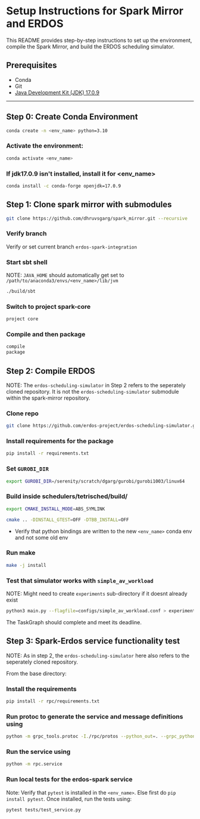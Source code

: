 # Setup Instructions for Spark Mirror and ERDOS

This README provides step-by-step instructions to set up the environment, compile the Spark Mirror, and build the ERDOS scheduling simulator.

## Prerequisites
- Conda
- Git
- [Java Development Kit (JDK) 17.0.9](https://openjdk.org/)

---

## Step 0: Create Conda Environment

```bash
conda create -n <env_name> python=3.10
```

### Activate the environment:
```bash
conda activate <env_name>
```

### If jdk17.0.9 isn't installed, install it for <env_name>
```bash
conda install -c conda-forge openjdk=17.0.9
```


## Step 1: Clone spark mirror with submodules
```bash
git clone https://github.com/dhruvsgarg/spark_mirror.git --recursive
```

### Verify branch
Verify or set current branch `erdos-spark-integration`

### Start sbt shell
NOTE: `JAVA_HOME` should automatically get set to `/path/to/anaconda3/envs/<env_name>/lib/jvm`

```bash
./build/sbt
```

### Switch to project spark-core
```bash
project core
```
### Compile and then package
```bash
compile
package
```

## Step 2: Compile ERDOS
NOTE: The `erdos-scheduling-simulator` in Step 2 refers to the seperately cloned repository. It is not the `erdos-scheduling-simulator` submodule within
the spark-mirror repository.

### Clone repo
```bash
git clone https://github.com/erdos-project/erdos-scheduling-simulator.git --recursive
```

### Install requirements for the package
```bash
pip install -r requirements.txt
```

### Set `GUROBI_DIR`
```bash
export GUROBI_DIR=/serenity/scratch/dgarg/gurobi/gurobi1003/linux64
```

### Build inside schedulers/tetrisched/build/
```bash
export CMAKE_INSTALL_MODE=ABS_SYMLINK

cmake .. -DINSTALL_GTEST=OFF -DTBB_INSTALL=OFF
```

* Verify that python bindings are written to the new `<env_name>` conda env and not some old env

### Run make
```bash
make -j install
```

### Test that simulator works with `simple_av_workload`
NOTE: Might need to create `experiments` sub-directory if it doesnt already exist
```bash
python3 main.py --flagfile=configs/simple_av_workload.conf > experiments/simple_av_workload_test.output
```
The TaskGraph should complete and meet its deadline.


## Step 3: Spark-Erdos service functionality test
NOTE: As in step 2, the `erdos-scheduling-simulator` here also refers to the seperately cloned repository.

From the base directory:

### Install the requirements
```bash
pip install -r rpc/requirements.txt
```

### Run protoc to generate the service and message definitions using
```bash
python -m grpc_tools.protoc -I./rpc/protos --python_out=. --grpc_python_out=. ./rpc/protos/rpc/erdos_scheduler.proto
```

### Run the service using
```bash
python -m rpc.service
```

### Run local tests for the erdos-spark service
Note: Verify that `pytest` is installed in the `<env_name>`. Else first do `pip install pytest`. Once installed, run the tests using:
```bash
pytest tests/test_service.py
```

